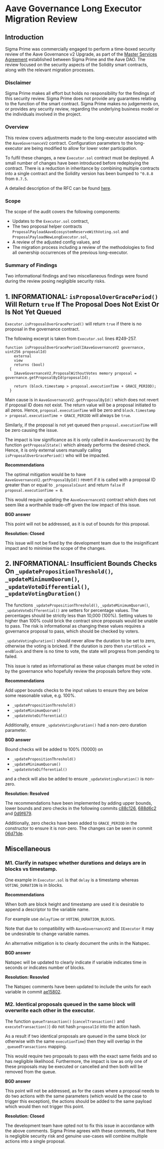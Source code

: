# Aave Governance Long Executor Migration Review

## Introduction

Sigma Prime was commercially engaged to perform a time-boxed security review of the Aave Governance v2 Upgrade, as part of the [Master Services Agreement](https://governance.aave.com/t/sigma-prime-security-assessment-services-for-aave/8518) established between Sigma Prime and the Aave DAO.
The review focused on the security aspects of the Solidity smart contracts, along with the relevant migration processes.

### Disclaimer

Sigma Prime makes all effort but holds no responsibility for the findings of this security review. Sigma Prime does
not provide any guarantees relating to the function of the smart contract. Sigma Prime makes no judgements
on, or provides any security review, regarding the underlying business model or the individuals involved in the
project.

### Overview

This review covers adjustments made to the long-executor associated with the `AaveGovernanceV2` contract.
Configuration parameters to the long-executor are being modified to allow for lower voter participation.

To fulfil these changes, a new `Executor.sol` contract must be deployed.
A small number of changes have been introduced before redeploying the contract.
There is a reduction in inheritance by combining multiple contracts into a single contract and the Solidity version has been bumped to `^0.8.8` from `0.7.5`.

A detailed description of the RFC can be found [here](https://governance.aave.com/t/rfc-aave-governance-adjust-level-2-requirements-long-executor/8693).

### Scope

The scope of the audit covers the following components:
* Updates to the `Executor.sol` contract,
* The two proposal helper contracts `ProposalPayloadAaveEcosystemReserveWithVoting.sol` and `ProposalPayloadNewLongExecutor.sol`,
* A review of the adjusted config values, and
* The migration process including a review of the methodologies to find all ownership occurrences of the previous long-executor.

### Summary of Findings

Two informational findings and two miscellaneous findings were found during the review posing negligible security risks.


## 1. INFORMATIONAL: `isProposalOverGracePeriod()` Will Return `true` If The Proposal Does Not Exist Or Is Not Yet Queued

`Executor.isProposalOverGracePeriod()` will return `true` if there is no proposal in the governance contract.

The following excerpt is taken from `Executor.sol` lines #249-257.

```solidity
function isProposalOverGracePeriod(IAaveGovernanceV2 governance, uint256 proposalId)
    external
    view
    returns (bool)
  {
    IAaveGovernanceV2.ProposalWithoutVotes memory proposal = governance.getProposalById(proposalId);

    return (block.timestamp > proposal.executionTime + GRACE_PERIOD);
  }
```

Main cause is in `AaveGovernanceV2.getProposalById()` which does not revert if proposal ID does not exist.
The return value will be a proposal initiated to all zeros.
Hence, `proposal.executionTime` will be zero and `block.timestamp > proposal.executionTime + GRACE_PERIOD` will always be `true`.

Similarly, if the proposal is not yet queued then `proposal.executionTime` will be zero causing the issue.

The impact is low significance as it is only called in `AaveGovernanceV2` by the function `getProposalState()` which already performs the desired check.
Hence, it is only external users manually calling `isProposalOverGracePeriod()` who will be impacted.

**Recommendations**

The optimal mitigation would be to have `AaveGovernanceV2.getProposalById()` revert if it is called with a proposal ID greater than or equal to `_proposalsCount` and return `false` if `proposal.executionTime = 0`.

This would require updating the `AaveGovernanceV2` contract which does not seem like a worthwhile trade-off given the low impact of this issue.

**BGD answer**

This point will not be addressed, as it is out of bounds for this proposal.

**Resolution: Closed**

This issue will not be fixed by the development team due to the insignificant impact and to minimise the scope of the changes.


## 2. INFORMATIONAL: Insufficient Bounds Checks On `_updatePropositionThreshold()`, `_updateMinimumQuorum()`, `_updateVoteDifferential()`, `_updateVotingDuration()`

The functions `_updatePropositionThreshold()`, `_updateMinimumQuorum()`, `_updateVoteDifferential()` are setters for percentage values.
The percentages should be strictly less than 10,000 (100%).
Setting values to higher than 100% could brick the contract since proposals would be unable to pass.
The risk is informational as changing these values requires a governance proposal to pass, which should be checked by voters.

`_updateVotingDuration()` should never allow the duration to be set to zero, otherwise the voting is bricked.
If the duration is zero then `startBlock = endBlock` and there is no time to vote, the state will progress from pending to failed.

This issue is rated as informational as these value changes must be voted in by the governance who hopefully review the proposals before they vote.

**Recommendations**

Add upper bounds checks to the input values to ensure they are below some reasonable value, e.g. 100%.
- `_updatePropositionThreshold()`
- `_updateMinimumQuorum()`
- `_updateVoteDifferential()`

Additionally, ensure `_updateVotingDuration()` had a non-zero duration parameter.

**BGD answer**

Bound checks will be added to 100% (10000) on 
- `_updatePropositionThreshold()`
- `_updateMinimumQuorum()`
- `_updateVoteDifferential()`

and a check will also be added to ensure `_updateVotingDuration()` is non-zero.

**Resolution: Resolved**

The recommendations have been implemented by adding upper bounds, lower bounds and zero checks in the following commits [c88c126](https://github.com/bgd-labs/aave-gov-level-2-update/commit/c88c126a22b20ffc8314d88a431c35b2a5d79835), [688d6c2](https://github.com/bgd-labs/aave-gov-level-2-update/commit/688d6c27ee8091f7c25af189150c02d0b27fc295) and [0d9f679](https://github.com/bgd-labs/aave-gov-level-2-update/commit/0d9f679c643f9c57d36e4432d6566fc8e3ca5a62).

Additionally, zero checks have been added to `GRACE_PERIOD` in the constructor to ensure it is non-zero. The changes can be seen in commit [06d71de](https://github.com/bgd-labs/aave-gov-level-2-update/commit/06d71de35398eb02950480a952dd8e28a3ce3bb8).


## Miscellaneous

### M1. Clarify in natspec whether durations and delays are in blocks vs timestamp.

One example in `Executor.sol` is that `delay` is a timestamp whereas `VOTING_DURATION` is in blocks.

**Recommendations**

When both are block height and timestamp are used it is desirable to append a descriptor to the variable name.

For example use `delayTime` or `VOTING_DURATION_BLOCKS`.

Note that due to compatibility with `AaveGovernanceV2` and `IExecutor` it may be undesirable to change variable names.

An alternative mitigation is to clearly document the units in the Natspec.

**BGD answer**

Natspec will be updated to clearly indicate if variable indicates time in seconds or indicates number of blocks.

**Resolution: Resovled**

The Natspec comments have been updated to include the units for each variable in commit [ae15802](https://github.com/bgd-labs/aave-gov-level-2-update/commit/ae158023ccfe22c9abbcb8eb380ca9e1c1796099).


### M2. Identical proposals queued in the same block will overwrite each other in the executor.

The function `queueTransaction()` (`cancelTransaction()` and `executeTransaction()`) do not hash `proposalId` into the action hash.

As a result if two identical proposals are queued in the same block (or otherwise with the same `executionTime`) then they will overlap in the `_queuedTransactions` mapping.

This would require two proposals to pass with the exact same fields and so has negligible likelihood. Furthermore, the impact is low as only one of these proposals may be executed or cancelled and then both will be removed from the queue.

**BGD answer**

This point will not be addressed, as for the cases where a proposal needs to do two actions with the same parameters (which would be the case to trigger this exception), the actions should be added to the same payload
which would then not trigger this point.

**Resolution: Closed**

The development team have opted not to fix this issue in accordance with the above comments. Sigma Prime agrees with these comments, that there is negligible security risk and genuine use-cases will combine multiple actions into a single proposal.